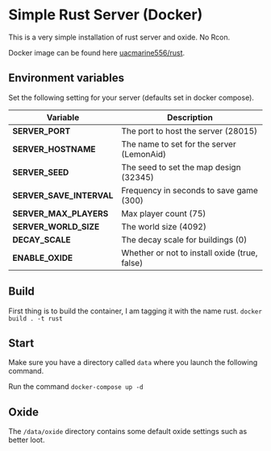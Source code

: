 # Simple Rust Server (Docker)
This is a very simple installation of rust server and oxide. No Rcon. 

Docker image can be found here [uacmarine556/rust](https://hub.docker.com/r/uacmarine556/rust).
## Environment variables
Set the following setting for your server (defaults set in docker compose).

| Variable                 | Description                                   |
| ------------------------ | --------------------------------------------- |
| **SERVER_PORT**          | The port to host the server (28015)           |
| **SERVER_HOSTNAME**      | The name to set for the server (LemonAid)     |
| **SERVER_SEED**          | The seed to set the map design (32345)        |
| **SERVER_SAVE_INTERVAL** | Frequency in seconds to save game (300)       |
| **SERVER_MAX_PLAYERS**   | Max player count (75)                         |
| **SERVER_WORLD_SIZE**    | The world size (4092)                         |
| **DECAY_SCALE**          | The decay scale for buildings (0)             |
| **ENABLE_OXIDE**         | Whether or not to install oxide (true, false) |

## Build
First thing is to build the container, I am tagging it with the name rust.
```docker build . -t rust```

## Start
Make sure you have a directory called `data` where you launch the following command.

Run the command `docker-compose up -d`

## Oxide
The `/data/oxide` directory contains some default oxide settings such as better loot.
